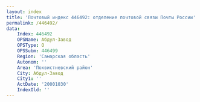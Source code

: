 ```yaml
---
layout: index
title: 'Почтовый индекс 446492: отделение почтовой связи Почты России'
permalink: /446492/
data:
    Index: 446492
    OPSName: Абдул-Завод
    OPSType: О
    OPSSubm: 446499
    Region: 'Самарская область'
    Autonom: ''
    Area: 'Похвистневский район'
    City: Абдул-Завод
    City1: ''
    ActDate: '20001030'
    IndexOld: ''
---
```

